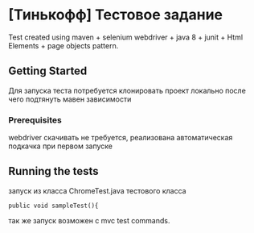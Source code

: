 # [Тинькофф] Тестовое задание

Test created using maven + selenium webdriver + java 8 + junit + Html Elements + page objects pattern. 


## Getting Started

Для запуска теста потребуется клонировать проект локально после чего подтянуть мавен зависимости


### Prerequisites

webdriver скачивать не требуется, реализована автоматическая подкачка при первом запуске

## Running the tests
запуск из класса ChromeTest.java тестового класса
```
public void sampleTest(){
```
так же запуск возможен с mvc test commands.
